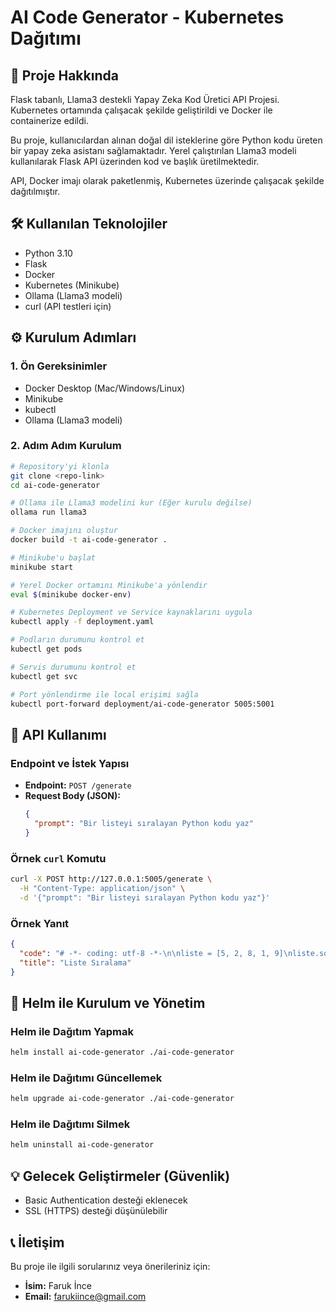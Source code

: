 # AI Code Generator - Kubernetes Dağıtımı

## 🚀 Proje Hakkında

Flask tabanlı, Llama3 destekli Yapay Zeka Kod Üretici API Projesi. Kubernetes ortamında çalışacak şekilde geliştirildi ve Docker ile containerize edildi.

Bu proje, kullanıcılardan alınan doğal dil isteklerine göre Python kodu üreten bir yapay zeka asistanı sağlamaktadır. Yerel çalıştırılan Llama3 modeli kullanılarak Flask API üzerinden kod ve başlık üretilmektedir.

API, Docker imajı olarak paketlenmiş, Kubernetes üzerinde çalışacak şekilde dağıtılmıştır.

## 🛠️ Kullanılan Teknolojiler

*   Python 3.10
*   Flask
*   Docker
*   Kubernetes (Minikube)
*   Ollama (Llama3 modeli)
*   curl (API testleri için)

## ⚙️ Kurulum Adımları

### 1. Ön Gereksinimler

*   Docker Desktop (Mac/Windows/Linux)
*   Minikube
*   kubectl
*   Ollama (Llama3 modeli)

### 2. Adım Adım Kurulum

```bash
# Repository'yi klonla
git clone <repo-link>
cd ai-code-generator

# Ollama ile Llama3 modelini kur (Eğer kurulu değilse)
ollama run llama3

# Docker imajını oluştur
docker build -t ai-code-generator .

# Minikube'u başlat
minikube start

# Yerel Docker ortamını Minikube'a yönlendir
eval $(minikube docker-env)

# Kubernetes Deployment ve Service kaynaklarını uygula
kubectl apply -f deployment.yaml

# Podların durumunu kontrol et
kubectl get pods

# Servis durumunu kontrol et
kubectl get svc

# Port yönlendirme ile local erişimi sağla
kubectl port-forward deployment/ai-code-generator 5005:5001
```

## 📡 API Kullanımı

### Endpoint ve İstek Yapısı

*   **Endpoint:** `POST /generate`
*   **Request Body (JSON):**
    ```json
    {
      "prompt": "Bir listeyi sıralayan Python kodu yaz"
    }
    ```

### Örnek `curl` Komutu

```bash
curl -X POST http://127.0.0.1:5005/generate \
  -H "Content-Type: application/json" \
  -d '{"prompt": "Bir listeyi sıralayan Python kodu yaz"}'
```

### Örnek Yanıt

```json
{
  "code": "# -*- coding: utf-8 -*-\n\nliste = [5, 2, 8, 1, 9]\nliste.sort()\nprint(liste)\n",
  "title": "Liste Sıralama"
}
```

## 🚀 Helm ile Kurulum ve Yönetim

### Helm ile Dağıtım Yapmak

```bash
helm install ai-code-generator ./ai-code-generator
```

### Helm ile Dağıtımı Güncellemek

```bash
helm upgrade ai-code-generator ./ai-code-generator
```

### Helm ile Dağıtımı Silmek

```bash
helm uninstall ai-code-generator
```

## 💡 Gelecek Geliştirmeler (Güvenlik)

*   Basic Authentication desteği eklenecek
*   SSL (HTTPS) desteği düşünülebilir

## 📞 İletişim

Bu proje ile ilgili sorularınız veya önerileriniz için:

*   **İsim:** Faruk İnce
*   **Email:** farukiince@gmail.com


